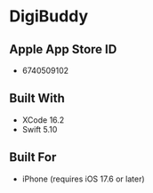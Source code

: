# DigiBuddy



## Apple App Store ID

* 6740509102

## Built With

* XCode 16.2
* Swift 5.10

## Built For

* iPhone (requires iOS 17.6 or later)
